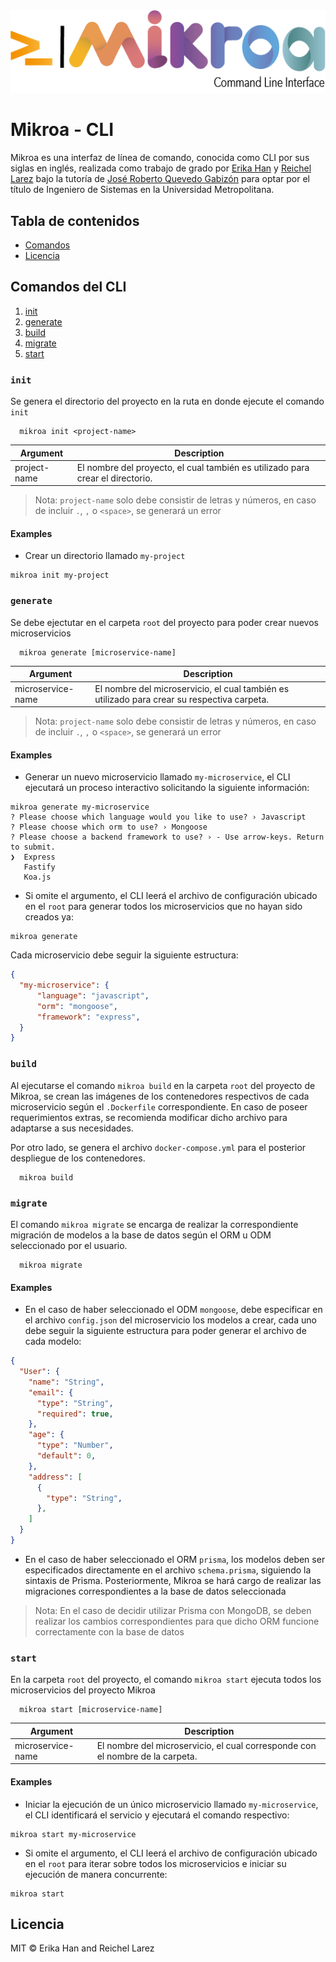 <img src="./logo.png" alt="Mikroa logo" />

# Mikroa - CLI

Mikroa es una interfaz de línea de comando, conocida como CLI por sus siglas en inglés, realizada como trabajo de grado por [Erika Han](https://github.com/ehan16) y [Reichel Larez](https://github.com/Alexa1904) bajo la tutoría de [José Roberto Quevedo Gabizón](https://github.com/Zoomelectrico) para optar por el título de Ingeniero de Sistemas en la Universidad Metropolitana.

## Tabla de contenidos

- [Comandos](#comandos-del-cli)
- [Licencia](#licencia)

## Comandos del CLI

1. [init](#init)
2. [generate](#generate)
3. [build](#build)
4. [migrate](#migrate)
5. [start](#start)

### `init`

Se genera el directorio del proyecto en la ruta en donde ejecute el comando `init`

```shell
  mikroa init <project-name>
```

| Argument     | Description                                                                    |
| ------------ | ------------------------------------------------------------------------------ |
| project-name | El nombre del proyecto, el cual también es utilizado para crear el directorio. |

> Nota: `project-name` solo debe consistir de letras y números, en caso de incluir `.`, `,` o `<space>`, se generará un error

#### Examples

- Crear un directorio llamado `my-project`

```shell
mikroa init my-project
```

### `generate`

Se debe ejectutar en el carpeta `root` del proyecto para poder crear nuevos microservicios

```shell
  mikroa generate [microservice-name]
```

| Argument          | Description                                                                                 |
| ----------------- | ------------------------------------------------------------------------------------------- |
| microservice-name | El nombre del microservicio, el cual también es utilizado para crear su respectiva carpeta. |

> Nota: `project-name` solo debe consistir de letras y números, en caso de incluir `.`, `,` o `<space>`, se generará un error

#### Examples

- Generar un nuevo microservicio llamado `my-microservice`, el CLI ejecutará un proceso interactivo solicitando la siguiente información:

```shell
mikroa generate my-microservice
? Please choose which language would you like to use? › Javascript
? Please choose which orm to use? › Mongoose
? Please choose a backend framework to use? › - Use arrow-keys. Return to submit.
❯  Express
   Fastify
   Koa.js
```

- Si omite el argumento, el CLI leerá el archivo de configuración ubicado en el `root` para generar todos los microservicios que no hayan sido creados ya:

```shell
mikroa generate
```

Cada microservicio debe seguir la siguiente estructura:

```json:title=config.json
{
  "my-microservice": {
      "language": "javascript",
      "orm": "mongoose",
      "framework": "express",
  }
}
```

### `build`

Al ejecutarse el comando `mikroa build` en la carpeta `root` del proyecto de Mikroa, se crean las imágenes de los contenedores respectivos de cada microservicio según el `.Dockerfile` correspondiente. En caso de poseer requerimientos extras, se recomienda modificar dicho archivo para adaptarse a sus necesidades.

Por otro lado, se genera el archivo `docker-compose.yml` para el posterior despliegue de los contenedores.

```shell
  mikroa build
```

### `migrate`

El comando `mikroa migrate` se encarga de realizar la correspondiente migración de modelos a la base de datos según el ORM u ODM seleccionado por el usuario.

```shell
  mikroa migrate
```

#### Examples

- En el caso de haber seleccionado el ODM `mongoose`, debe especificar en el archivo `config.json` del microservicio los modelos a crear, cada uno debe seguir la siguiente estructura para poder generar el archivo de cada modelo:

```json:title=config.json
{
  "User": {
    "name": "String",
    "email": {
      "type": "String",
      "required": true,
    },
    "age": {
      "type": "Number",
      "default": 0,
    },
    "address": [
      {
        "type": "String",
      },
    ]
  }
}
```

- En el caso de haber seleccionado el ORM `prisma`, los modelos deben ser especificados directamente en el archivo `schema.prisma`, siguiendo la sintaxis de Prisma. Posteriormente, Mikroa se hará cargo de realizar las migraciones correspondientes a la base de datos seleccionada

> Nota: En el caso de decidir utilizar Prisma con MongoDB, se deben realizar los cambios correspondientes para que dicho ORM funcione correctamente con la base de datos

### `start`

En la carpeta `root` del proyecto, el comando `mikroa start` ejecuta todos los microservicios del proyecto Mikroa

```shell
  mikroa start [microservice-name]
```

| Argument          | Description                                                                   |
| ----------------- | ----------------------------------------------------------------------------- |
| microservice-name | El nombre del microservicio, el cual corresponde con el nombre de la carpeta. |

#### Examples

- Iniciar la ejecución de un único microservicio llamado `my-microservice`, el CLI identificará el servicio y ejecutará el comando respectivo:

```shell
mikroa start my-microservice
```

- Si omite el argumento, el CLI leerá el archivo de configuración ubicado en el `root` para iterar sobre todos los microservicios e iniciar su ejecución de manera concurrente:

```shell
mikroa start
```

## Licencia

MIT © Erika Han and Reichel Larez
